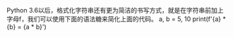 Python 3.6以后，格式化字符串还有更为简洁的书写方式，就是在字符串前加上字母f，我们可以使用下面的语法糖来简化上面的代码。
  a, b = 5, 10
  print(f'{a} * {b} = {a * b}')
